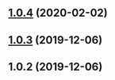 <a name="1.0.4"></a>

## [1.0.4](https://github.com/imcuttle/run-seq/compare/v1.0.3...v1.0.4) (2020-02-02)

<a name="1.0.3"></a>

## [1.0.3](https://github.com/imcuttle/run-seq/compare/v1.0.2...v1.0.3) (2019-12-06)

<a name="1.0.2"></a>

## 1.0.2 (2019-12-06)
